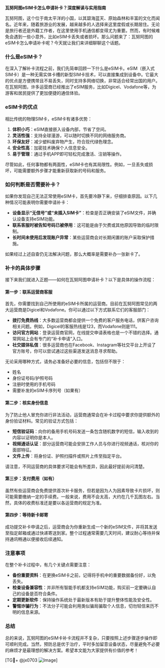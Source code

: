**瓦努阿图eSIM卡怎么申请补卡？深度解读与实用指南**

瓦努阿图，这个位于南太平洋的小国，以其碧海蓝天、原始森林和丰富的文化而闻名。近年来，随着旅游业的发展，越来越多的人选择来这里度假或长期居住。无论是旅行者还是外籍工作者，在这里使用手机通信都变得尤为重要。然而，有时候难免会遇到一些小意外，比如eSIM卡丢失或者损坏。那么问题来了：瓦努阿图的eSIM卡怎么申请补卡呢？今天就让我们来详细聊聊这个话题。

### 什么是eSIM卡？

在深入了解补卡流程之前，我们先简单回顾一下什么是eSIM卡。eSIM（嵌入式SIM卡）是一种无需实体卡槽的新型SIM卡技术，可以直接集成到设备中。它最大的优点是方便携带且不易丢失，同时支持多网络切换，非常适合经常出国的用户。在瓦努阿图，许多运营商已经推出了eSIM服务，比如Digicel、Vodafone等，为游客和居民提供了更加便捷的通信体验。

### eSIM卡的优点

相比传统的物理SIM卡，eSIM卡有诸多优势：

1. **体积小巧**：eSIM直接嵌入设备内部，节省了空间。
2. **灵活性强**：支持全球漫游，可以随时切换不同的网络服务商。
3. **环保友好**：减少塑料废弃物产生，符合现代绿色理念。
4. **安全性高**：加密技术确保个人信息安全。
5. **易于管理**：通过手机APP即可轻松完成激活、注销等操作。

尽管如此，任何事物都有两面性，eSIM卡也有其局限性。例如，一旦丢失或损坏，可能需要额外步骤才能重新获取新的号码和服务。

### 如何判断是否需要补卡？

如果你发现自己无法正常使用eSIM卡，首先要冷静下来，仔细排查原因。以下几种情况可能表明你需要申请补卡：

- **设备显示“无信号”或“未插入SIM卡”**：检查是否正确安装了eSIM文件，并确认设备支持eSIM功能。
- **联系客服时被告知号码已被停用**：这可能是由于欠费或其他原因导致的临时限制。
- **长时间未使用后发现账户异常**：某些运营商会对长期闲置的账户采取保护措施。

如果经过上述自查仍无法解决问题，那么大概率是需要补办一张新卡了。

### 补卡的具体步骤

接下来我们就进入正题——如何在瓦努阿图申请补卡？以下是具体的操作流程：

#### 第一步：联系运营商客服

首先，你需要找到自己所使用的eSIM卡所属的运营商。目前在瓦努阿图常见的两大运营商是Digicel和Vodafone。你可以通过以下方式联系它们的客服部门：

- **拨打免费热线**：大多数运营商都会提供一个免费的客户服务电话，供客户咨询相关问题。例如，Digicel的客服热线是123，而Vodafone则是111。
- **访问官方网站**：登录运营商官网，在线提交申请表格也是一个不错的选择。通常网站上会有专门的“补卡申请”入口。
- **社交媒体私信**：很多运营商也在Facebook、Instagram等社交平台上开设了官方账号，你可以尝试通过这些渠道发送消息寻求帮助。

无论采用哪种方式，请务必准备好必要的信息，包括但不限于：

- 姓名
- 身份证号码/护照号码
- 注册时使用的手机号码
- 需要补发的eSIM卡序列号（如果有）

#### 第二步：核实身份信息

为了防止他人冒充你进行非法活动，运营商通常会在补卡过程中要求你提供额外的身份验证材料。常见的验证方式包括：

- **短信验证码**：向你的备用手机号码发送一条包含随机数字的短信，输入收到的内容以证明你是本人。
- **视频通话认证**：部分运营商可能会安排工作人员与你进行视频通话，核对你的面部特征。
- **文件上传**：将身份证、护照扫描件或照片上传至指定平台。

请注意，不同运营商的具体要求可能会有所差异，因此最好提前询问清楚。

#### 第三步：支付费用（如有）

虽然有些运营商会免费提供首次补卡服务，但若是因为人为因素导致卡片损坏，则可能需要缴纳一定的手续费。一般来说，费用不会太高，大约在几千瓦图左右。当然，具体的收费标准还是要以各运营商的规定为准。

#### 第四步：等待新卡邮寄

成功提交补卡申请之后，运营商会为你重新生成一个新的eSIM文件，并将其发送至指定邮箱或通过快递寄送到家。整个过程通常需要几天时间，建议耐心等待并保持通讯畅通以便接收后续通知。

### 注意事项

在整个补卡过程中，有几个关键点需要注意：

- **备份重要资料**：在更换eSIM卡之前，记得将手机中的重要数据备份好，以免丢失。
- **检查设备兼容性**：并非所有智能手机都支持eSIM功能，购买前一定要确认自己的设备是否符合条件。
- **定期更新软件**：保持操作系统处于最新版本有助于提升整体性能及安全性。
- **警惕诈骗行为**：不法分子可能会利用类似骗局骗取个人信息，切勿轻信来历不明的信息来源。

### 总结

总的来说，瓦努阿图的eSIM卡补卡流程并不复杂，只要按照上述步骤逐步操作即可顺利完成。当然，预防总是优于治疗，平时多加留意设备状态，尽量避免不必要的麻烦才是最理想的解决方案。希望本文能为大家提供有价值的参考！

[TG💪+ @jx0703 ![Image](https://github.com/user-attachments/assets/dbca1d08-cadb-493c-b0ec-ad6f7a83f270)]